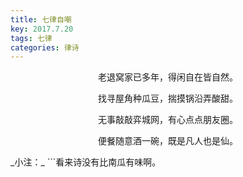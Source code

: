 ```yaml
---
title: 七律自嘲
key: 2017.7.20
tags: 七律
categories: 律诗
---
```


<p align="center">老退窝家已多年，得闲自在皆自然。
</p>
<p align="center">找寻屋角种瓜豆，揣摸锅沿弄酸甜。
</p>
<p align="center">无事敲敲弈城网，有心点点朋友圈。
</p>
<p align="center">便餐随意酒一碗，既是凡人也是仙。
</p>
_小注：_
```看来诗没有比南瓜有味啊。

```